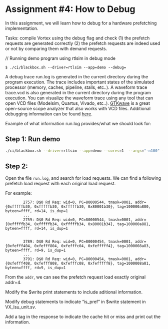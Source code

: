 # Assignment #4: How to Debug

In this assignment, we will learn how to debug for a hardware prefetching implementation. 

Tasks: compile Vortex using the debug flag and check (1) the prefetch requests are generated correctly (2) the prefetch requests are indeed used or not by comparing them with demand requests. 
 
// Running demo program using rtlsim in debug mode
```
$ ./ci/blackbox.sh --driver=rtlsim --app=demo --debug=
```
A debug trace run.log is generated in the current directory during the program execution. The trace includes important states of the simulated processor (memory, caches, pipeline, stalls, etc..). A waveform trace trace.vcd is also generated in the current directory during the program execution. You can visualize the waveform trace using any tool that can open VCD files (Modelsim, Quartus, Vivado, etc..). [GTKwave](http://gtkwave.sourceforge.net) is a great open-source scope analyzer that also works with VCD files.
Additional debugging information can be found [here](https://github.com/vortexgpgpu/vortex/blob/master/docs/debugging.md).
 

Example of what information run.log provides/what we should look for:

## Step 1: Run demo
```bash
./ci/blackbox.sh --driver=rtlsim --app=demo --cores=1  --args="-n100" --debug=
```
## Step 2: 
Open the file `run.log`, and search for load requests.
We can find a following prefetch load request with each original load request. 

For example:
```
        2757: D$0 Rd Req: wid=0, PC=80000544, tmask=0001, addr={0xfffffb30, 0xfffffb30, 0xfffffb30, 0x80001b30}, tag=100000a880, byteen=ffff, rd=14, is_dup=1
        ...
        2759: D$0 Rd Req: wid=0, PC=80000544, tmask=0001, addr={0xfffffb34, 0xfffffb34, 0xfffffb34, 0x80001b34}, tag=100000a881, byteen=ffff, rd=14, is_dup=1


        3789: D$0 Rd Req: wid=0, PC=80000454, tmask=0001, addr={0xfefff404, 0xfefff804, 0xfefffc04, 0xfefffff4}, tag=1000008a83, byteen=ffff, rd=9, is_dup=1
        ...
        3791: D$0 Rd Req: wid=0, PC=80000454, tmask=0001, addr={0xfefff408, 0xfefff808, 0xfefffc08, 0xfefffff8}, tag=1000008a81, byteen=ffff, rd=9, is_dup=1
```
From the `addr`, we can see the prefetch request load exactly original addr+4.


 
Modify the $write print statements to include aditional information.

Modify debug statements to indicate “is_pref” in $write statement in VX_lsu_unit.sv. 

Add a tag in the response to indicate the cache hit or miss and print out the information.
 
